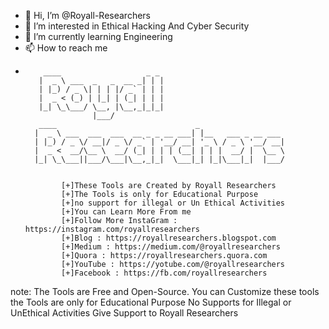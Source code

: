 - 👋 Hi, I’m @Royall-Researchers
- 👀 I’m interested in Ethical Hacking And Cyber Security
- 🌱 I’m currently learning Engineering
- 📫 How to reach me
- 
          ____                   _ _ 
         |  _ \ ___  _   _  __ _| | |
         | |_) / _ \| | | |/ _` | | |
         |  _ < (_) | |_| | (_| | | |
         |_| \_\___/ \__, |\__,_|_|_|
                     |___/           
         ____                               _                   
        |  _ \ ___  ___  ___  __ _ _ __ ___| |__   ___ _ __ ___ 
        | |_) / _ \/ __|/ _ \/ _` | '__/ __| '_ \ / _ \ '__/ __|
        |  _ <  __/\__ \  __/ (_| | | | (__| | | |  __/ |  \__ \ 
        |_| \_\___||___/\___|\__,_|_|  \___|_| |_|\___|_|  |___/
       
      
              [+]These Tools are Created by Royall Researchers 
              [+]The Tools is only for Educational Purpose 
              [+]no support for illegal or Un Ethical Activities 
              [+]You can Learn More From me
              [+]Follow More InstaGram : https://instagram.com/royallresearchers 
              [+]Blog : https://royallresearchers.blogspot.com 
              [+]Medium : https://medium.com/@royallresearchers 
              [+]Quora : https://royallresearchers.quora.com 
              [+]YouTube : https://yotube.com/@royallresearchers
              [+]Facebook : https://fb.com/royallresearchers

note: The Tools are Free and Open-Source.
You can Customize these tools 
the Tools are only for Educational Purpose 
No Supports for Illegal or UnEthical Activities
Give Support to Royall Researchers

<!---
Royall-Researchers/Royall-Researchers is a ✨ special ✨ repository because its `README.md` (this file) appears on your GitHub profile.
You can click the Preview link to take a look at your changes.
--->
